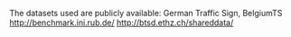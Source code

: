 The datasets used are publicly available: German Traffic Sign, BelgiumTS
http://benchmark.ini.rub.de/
http://btsd.ethz.ch/shareddata/
